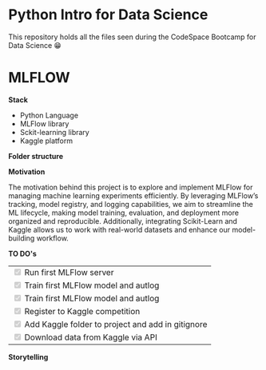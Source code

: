 # Python Intro for Data Science
This repository holds all the files seen during the CodeSpace Bootcamp for Data Science 😁

# MLFLOW

**Stack**
 - Python Language
 - MLFlow library
 - Sckit-learning library
 - Kaggle platform
 
**Folder structure**

**Motivation**

The motivation behind this project is to explore and implement MLFlow for managing machine learning experiments efficiently. By leveraging MLFlow’s tracking, model registry, and logging capabilities, we aim to streamline the ML lifecycle, making model training, evaluation, and deployment more organized and reproducible. Additionally, integrating Scikit-Learn and Kaggle allows us to work with real-world datasets and enhance our model-building workflow.

**TO DO's**

|                                               |
| ------------------------------------------------- |
| <input type="checkbox" disabled checked  /> Run first MLFlow server   |
| <input type="checkbox" disabled checked  /> Train first MLFlow model and autlog |
| <input type="checkbox" disabled checked  /> Train first MLFlow model and autlog |
| <input type="checkbox" disabled checked  /> Register to Kaggle competition |
| <input type="checkbox" disabled checked  /> Add Kaggle folder to project and add in gitignore |
| <input type="checkbox" disabled checked  /> Download data from Kaggle via API |


**Storytelling**

